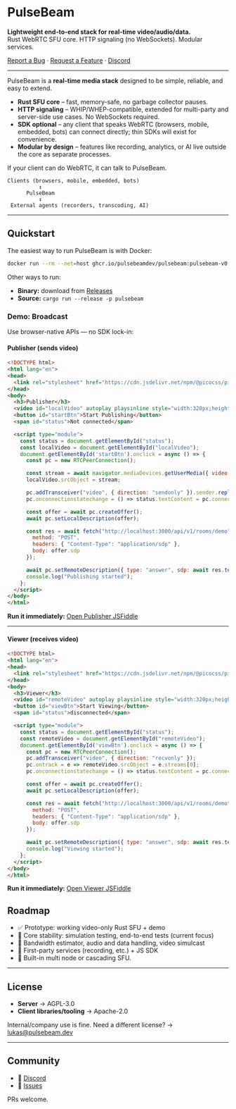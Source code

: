# PulseBeam

**Lightweight end-to-end stack for real-time video/audio/data.**  
Rust WebRTC SFU core. HTTP signaling (no WebSockets). Modular services.  

[Report a Bug](https://github.com/pulsebeamdev/pulsebeam/issues) · [Request a Feature](https://github.com/pulsebeamdev/pulsebeam/issues) · [Discord](https://discord.gg/Bhd3t9afuB)

---

PulseBeam is a **real-time media stack** designed to be simple, reliable, and easy to extend.  

- **Rust SFU core** – fast, memory-safe, no garbage collector pauses.  
- **HTTP signaling** – WHIP/WHEP-compatible, extended for multi-party and server-side use cases. No WebSockets required.  
- **SDK optional** – any client that speaks WebRTC (browsers, mobile, embedded, bots) can connect directly; thin SDKs will exist for convenience. 
- **Modular by design** – features like recording, analytics, or AI live outside the core as separate processes.  

If your client can do WebRTC, it can talk to PulseBeam.

```
Clients (browsers, mobile, embedded, bots)
          ↕
      PulseBeam
          ↕
 External agents (recorders, transcoding, AI)
```

---

## Quickstart

The easiest way to run PulseBeam is with Docker:

```bash
docker run --rm --net=host ghcr.io/pulsebeamdev/pulsebeam:pulsebeam-v0.1.8
````

Other ways to run:

* **Binary:** download from [Releases](https://github.com/pulsebeamdev/pulsebeam/releases)
* **Source:** `cargo run --release -p pulsebeam`


### Demo: Broadcast

Use browser-native APIs — no SDK lock-in:

#### Publisher (sends video)

```html
<!DOCTYPE html>
<html lang="en">
<head>
  <link rel="stylesheet" href="https://cdn.jsdelivr.net/npm/@picocss/pico@2/css/pico.min.css">
</head>
<body>
  <h3>Publisher</h3>
  <video id="localVideo" autoplay playsinline style="width:320px;height:240px;border:1px solid #ccc;"></video>
  <button id="startBtn">Start Publishing</button>
  <span id="status">Not connected</span>

  <script type="module">
    const status = document.getElementById("status");
    const localVideo = document.getElementById("localVideo");
    document.getElementById('startBtn').onclick = async () => {
      const pc = new RTCPeerConnection();

      const stream = await navigator.mediaDevices.getUserMedia({ video: true, audio: false });
      localVideo.srcObject = stream;

      pc.addTransceiver("video", { direction: "sendonly" }).sender.replaceTrack(stream.getVideoTracks()[0]);
      pc.onconnectionstatechange = () => status.textContent = pc.connectionState;

      const offer = await pc.createOffer();
      await pc.setLocalDescription(offer);

      const res = await fetch("http://localhost:3000/api/v1/rooms/demo", {
        method: "POST",
        headers: { "Content-Type": "application/sdp" },
        body: offer.sdp
      });

      await pc.setRemoteDescription({ type: "answer", sdp: await res.text() });
      console.log("Publishing started");
    };
  </script>
</body>
</html>
````

**Run it immediately:** [Open Publisher JSFiddle](https://jsfiddle.net/lherman/0bqe6xnv/)

---

#### Viewer (receives video)

```html
<!DOCTYPE html>
<html lang="en">
<head>
  <link rel="stylesheet" href="https://cdn.jsdelivr.net/npm/@picocss/pico@2/css/pico.min.css">
</head>
<body>
  <h3>Viewer</h3>
  <video id="remoteVideo" autoplay playsinline style="width:320px;height:240px;border:1px solid #ccc;"></video>
  <button id="viewBtn">Start Viewing</button>
  <span id="status">disconnected</span>

  <script type="module">
    const status = document.getElementById("status");
    const remoteVideo = document.getElementById("remoteVideo");
    document.getElementById('viewBtn').onclick = async () => {
      const pc = new RTCPeerConnection();
      pc.addTransceiver("video", { direction: "recvonly" });
      pc.ontrack = e => remoteVideo.srcObject = e.streams[0];
      pc.onconnectionstatechange = () => status.textContent = pc.connectionState;

      const offer = await pc.createOffer();
      await pc.setLocalDescription(offer);

      const res = await fetch("http://localhost:3000/api/v1/rooms/demo", {
        method: "POST",
        headers: { "Content-Type": "application/sdp" },
        body: offer.sdp
      });

      await pc.setRemoteDescription({ type: "answer", sdp: await res.text() });
      console.log("Viewing started");
    };
  </script>
</body>
</html>
```

**Run it immediately:** [Open Viewer JSFiddle](https://jsfiddle.net/lherman/xotv9h6m)

## Roadmap

* ✅ Prototype: working video-only Rust SFU + demo
* 🚧 Core stability: simulation testing, end-to-end tests (current focus)
* 📅 Bandwidth estimator, audio and data handling, video simulcast
* 📅 First-party services (recording, etc.) + JS SDK
* 📅 Built-in multi node or cascading SFU.

---

## License

* **Server** → AGPL-3.0
* **Client libraries/tooling** → Apache-2.0

Internal/company use is fine.
Need a different license? → [lukas@pulsebeam.dev](mailto:lukas@pulsebeam.dev)

---

## Community

* 💬 [Discord](https://discord.gg/Bhd3t9afuB)
* 🐛 [Issues](https://github.com/pulsebeamdev/pulsebeam/issues)

PRs welcome.
